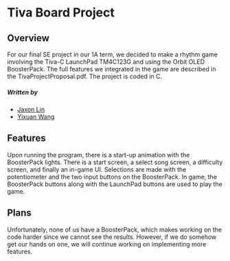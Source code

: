 
# Tiva Board Project

## Overview

For our final SE project in our 1A term, we decided to make a rhythm game involving the Tiva-C LaunchPad TM4C123G and using the Orbit OLED BoosterPack. The full features we integrated in the game are described in the TivaProjectProposal.pdf. The project is coded in C.

##### Written by

* [Jaxon Lin](https://github.com/jaxonL)
* [Yixuan Wang](http://github.com/yixuanwang)


## Features

Upon running the program, there is a start-up animation with the BoosterPack lights. There is a start screen, a select song screen, a difficulty screen, and finally an in-game UI. Selections are made with the potentiometer and the two input buttons on the BoosterPack. In game, the BoosterPack buttons along with the LaunchPad buttons are used to play the game.

## Plans

Unfortunately, none of us have a BoosterPack, which makes working on the code harder since we cannot see the results. However, if we do somehow get our hands on one, we will continue working on implementing more features.

